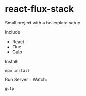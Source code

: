 # react-flux-stack

Small project with a boilerplate setup.

Include
* React
* Flux
* Gulp

Install:

`npm install`

Run Server + Watch:

`gulp`
